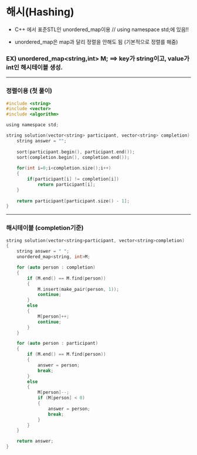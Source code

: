 # 해시(Hashing)

- C++ 에서 표준STL인 unordered_map이용 // using namespace std;에 있음!!

- unordered_map은 map과 달리 정렬을 안해도 됨 (기본적으로 정렬를 해줌)

### EX) unordered_map<string,int> M; ==> key가 string이고, value가 int인 해시테이블 생성.


     



--------------------------------------------------------------------------------------------------------------------------

### 정렬이용 (첫 풀이)
```c
#include <string>
#include <vector>
#include <algorithm>

using namespace std;

string solution(vector<string> participant, vector<string> completion) {
    string answer = "";
    
    sort(participant.begin(), participant.end());
    sort(completion.begin(), completion.end());
    
    for(int i=0;i<completion.size();i++)
    {
        if(participant[i] != completion[i])
            return participant[i];
    }
    
    return participant[participant.size() - 1];
}
```

-----------------------------------------------------------------------------------------------------------------------------

### 해시테이블 (completion기준)

```c
string solution(vector<string>participant, vector<string>completion)
{
	string answer = " ";
	unordered_map<string, int>M;

	for (auto person : completion)
	{
		if (M.end() == M.find(person))
		{
			M.insert(make_pair(person, 1));
			continue;
		}
		else
		{
			M[person]++;
			continue;
		}
	}

	for (auto person : participant)
	{
		if (M.end() == M.find(person))
		{
			answer = person;
			break;
		}
		else
		{
			M[person]--;
			if (M[person] < 0)
			{
				answer = person;
				break;
			}
		}
	}

	return answer;
}

```
